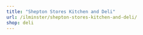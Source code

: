 ```yaml
---
title: "Shepton Stores Kitchen and Deli"
url: /ilminster/shepton-stores-kitchen-and-deli/
shop: deli
---
```

